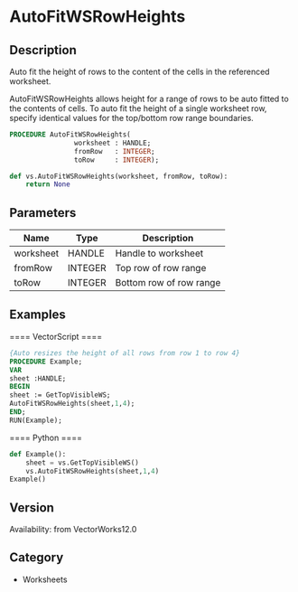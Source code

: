 # AutoFitWSRowHeights

## Description
Auto fit the height of rows to the content of the cells in the referenced worksheet.

AutoFitWSRowHeights allows height for a range of rows to be auto fitted to the contents of cells. To auto fit the height of a single worksheet row, specify identical values for the top/bottom row range boundaries.

```pascal
PROCEDURE AutoFitWSRowHeights(
				worksheet : HANDLE;
				fromRow   : INTEGER;
				toRow     : INTEGER);
```

```python
def vs.AutoFitWSRowHeights(worksheet, fromRow, toRow):
    return None
```

## Parameters
|Name|Type|Description|
|---|---|---|
|worksheet|HANDLE|Handle to worksheet|
|fromRow|INTEGER|Top row of row range|
|toRow|INTEGER|Bottom row of row range|

## Examples
==== VectorScript ====
```pascal
{Auto resizes the height of all rows from row 1 to row 4} 
PROCEDURE Example;
VAR
sheet :HANDLE;
BEGIN
sheet := GetTopVisibleWS; 
AutoFitWSRowHeights(sheet,1,4);
END;
RUN(Example);
```
==== Python ====
```python
def Example():
	sheet = vs.GetTopVisibleWS() 
	vs.AutoFitWSRowHeights(sheet,1,4)
Example()
```

## Version
Availability: from VectorWorks12.0

## Category
* Worksheets

